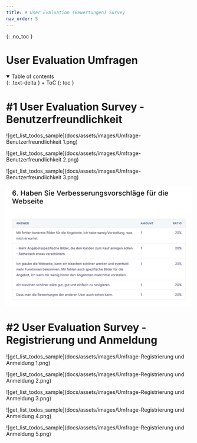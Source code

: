 ```yaml
---
title: # User Evaluation (Bewertungen) Survey
nav_order: 5
---
```


{: .no_toc }
# User Evaluation Umfragen

<details open markdown="block">
{: .text-delta }
<summary>Table of contents</summary>
+ ToC
{: toc }
</details>

# #1 User Evaluation Survey - Benutzerfreundlichkeit

![get_list_todos_sample](docs/assets/images/Umfrage-Benutzerfreundlichkeit 1.png)

![get_list_todos_sample](docs/assets/images/Umfrage-Benutzerfreundlichkeit 2.png)

![get_list_todos_sample](docs/assets/images/Umfrage-Benutzerfreundlichkeit 3.png)

![get_list_todos_sample](docs/assets/images/Umfrage-Benutzerfreundlichkeit4.png)

# #2 User Evaluation Survey - Registrierung und Anmeldung

![get_list_todos_sample](docs/assets/images/Umfrage-Registrierung und Anmeldung 1.png)

![get_list_todos_sample](docs/assets/images/Umfrage-Registrierung und Anmeldung 2.png)

![get_list_todos_sample](docs/assets/images/Umfrage-Registrierung und Anmeldung 3.png)

![get_list_todos_sample](docs/assets/images/Umfrage-Registrierung und Anmeldung 4.png)

![get_list_todos_sample](docs/assets/images/Umfrage-Registrierung und Anmeldung 5.png)



